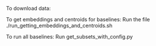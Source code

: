 To download data:


To get embeddings and centroids for baselines:
Run the file ./run_getting_embeddings_and_centroids.sh

To run all baselines:
Run get_subsets_with_config.py